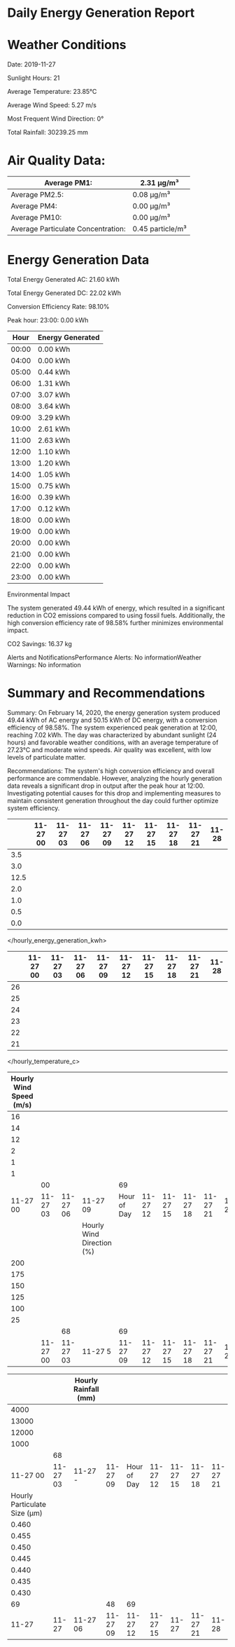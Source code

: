 # Daily Energy Generation Report

# Weather Conditions

Date: 2019-11-27

Sunlight Hours: 21

Average Temperature: 23.85°C

Average Wind Speed: 5.27 m/s

Most Frequent Wind Direction: 0°

Total Rainfall: 30239.25 mm

# Air Quality Data:

|Average PM1:|2.31 μg/m³|
|---|---|
|Average PM2.5:|0.08 μg/m³|
|Average PM4:|0.00 μg/m³|
|Average PM10:|0.00 μg/m³|
|Average Particulate Concentration:|0.45 particle/m³|

# Energy Generation Data

Total Energy Generated AC: 21.60 kWh

Total Energy Generated DC: 22.02 kWh

Conversion Efficiency Rate: 98.10%

Peak hour: 23:00: 0.00 kWh

|Hour|Energy Generated|
|---|---|
|00:00|0.00 kWh|
|04:00|0.00 kWh|
|05:00|0.44 kWh|
|06:00|1.31 kWh|
|07:00|3.07 kWh|
|08:00|3.64 kWh|
|09:00|3.29 kWh|
|10:00|2.61 kWh|
|11:00|2.63 kWh|
|12:00|1.10 kWh|
|13:00|1.20 kWh|
|14:00|1.05 kWh|
|15:00|0.75 kWh|
|16:00|0.39 kWh|
|17:00|0.12 kWh|
|18:00|0.00 kWh|
|19:00|0.00 kWh|
|20:00|0.00 kWh|
|21:00|0.00 kWh|
|22:00|0.00 kWh|
|23:00|0.00 kWh|

Environmental Impact

The system generated 49.44 kWh of energy, which resulted in a significant reduction in CO2 emissions compared to using fossil fuels. Additionally, the high conversion efficiency rate of 98.58% further minimizes environmental impact.

CO2 Savings: 16.37 kg

Alerts and NotificationsPerformance Alerts: No informationWeather Warnings: No information

# Summary and Recommendations

Summary: On February 14, 2020, the energy generation system produced 49.44 kWh of AC energy and 50.15 kWh of DC energy, with a conversion efficiency of 98.58%. The system experienced peak generation at 12:00, reaching 7.02 kWh. The day was characterized by abundant sunlight (24 hours) and favorable weather conditions, with an average temperature of 27.23°C and moderate wind speeds. Air quality was excellent, with low levels of particulate matter.

Recommendations: The system's high conversion efficiency and overall performance are commendable. However, analyzing the hourly generation data reveals a significant drop in output after the peak hour at 12:00. Investigating potential causes for this drop and implementing measures to maintain consistent generation throughout the day could further optimize system efficiency.

| |11-27 00|11-27 03|11-27 06|11-27 09|11-27 12|11-27 15|11-27 18|11-27 21|11-28|
|---|---|---|---|---|---|---|---|---|---|
|3.5| | | | | | | | | |
|3.0| | | | | | | | | |
|12.5| | | | | | | | | |
|2.0| | | | | | | | | |
|1.0| | | | | | | | | |
|0.5| | | | | | | | | |
|0.0| | | | | | | | | |

</hourly_energy_generation_kwh>

| |11-27 00|11-27 03|11-27 06|11-27 09|11-27 12|11-27 15|11-27 18|11-27 21|11-28|
|---|---|---|---|---|---|---|---|---|---|
|26| | | | | | | | | |
|25| | | | | | | | | |
|24| | | | | | | | | |
|23| | | | | | | | | |
|22| | | | | | | | | |
|21| | | | | | | | | |

</hourly_temperature_c>

|Hourly Wind Speed (m/s)| | | | | | | | | |
|---|---|---|---|---|---|---|---|---|---|
|16| | | | | | | | | |
|14| | | | | | | | | |
|12| | | | | | | | | |
|2| | | | | | | | | |
|1| | | | | | | | | |
|1| | | | | | | | | |
| |00| | |69| | | | | |
|11-27 00|11-27 03|11-27 06|11-27 09|Hour of Day|11-27 12|11-27 15|11-27 18|11-27 21|11-28|
| | | |Hourly Wind Direction (%)| | | | | | |
|200| | | | | | | | | |
|175| | | | | | | | | |
|150| | | | | | | | | |
|125| | | | | | | | | |
|100| | | | | | | | | |
|25| | | | | | | | | |
| | |68| |69| | | | | |
| |11-27 00|11-27 03|11-27 5|11-27 09|11-27 12|11-27 15|11-27 18|11-27 21|11-28|

| | |Hourly Rainfall (mm)| | | | | | | |
|---|---|---|---|---|---|---|---|---|---|
|4000| | | | | | | | | |
|13000| | | | | | | | | |
|12000| | | | | | | | | |
|1000| | | | | | | | | |
| |68| | | | | | | | |
|11-27 00|11-27 03|11-27 -|11-27 09|Hour of Day|11-27 12|11-27 15|11-27 18|11-27 21|11-28 00|
|Hourly Particulate Size (µm)| | | | | | | | | |
|0.460| | | | | | | | | |
|0.455| | | | | | | | | |
|0.450| | | | | | | | | |
|0.445| | | | | | | | | |
|0.440| | | | | | | | | |
|0.435| | | | | | | | | |
|0.430| | | | | | | | | |
|69| | |48|69| | | | | |
|11-27|11-27|11-27 06|11-27 09|11-27 12|11-27 15|11-27|11-27 21|11-28|Hour of Day|